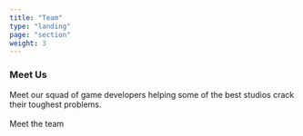 ```yaml
---
title: "Team"
type: "landing"
page: "section"
weight: 3
---
```


<div id="team" class="col-lg-8 full-height-screen">
    <h3>Meet Us</h3>
    <div>Meet our squad of game developers helping some of the best studios crack their toughest problems.</div>
    <br>
    <a class="buttonform" onclick="location.href='https://www.linkedin.com/company/day-iii-digital/people/'" type="button">Meet the team</a>
</div>
